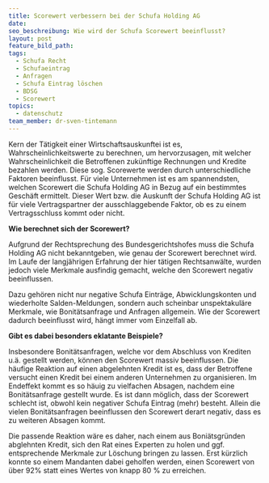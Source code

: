 ```yaml
---
title: Scorewert verbessern bei der Schufa Holding AG
date:
seo_beschreibung: Wie wird der Schufa Scorewert beeinflusst?
layout: post
feature_bild_path:
tags:
  - Schufa Recht
  - Schufaeintrag
  - Anfragen
  - Schufa Eintrag löschen
  - BDSG
  - Scorewert
topics:
  - datenschutz
team_member: dr-sven-tintemann
---
```



Kern der T&auml;tigkeit einer Wirtschaftsauskunftei ist es, Wahrscheinlichkeitswerte zu berechnen, um hervorzusagen, mit welcher Wahrscheinlichkeit die Betroffenen zuk&uuml;nftige Rechnungen und Kredite bezahlen werden. Diese sog. Scorewerte werden durch unterschiedliche Faktoren beeinflusst. F&uuml;r viele Unternehmen ist es am spannendsten, welchen Scorewert die Schufa Holding AG in Bezug auf ein bestimmtes Gesch&auml;ft ermittelt. Dieser Wert bzw. die Auskunft der Schufa Holding AG ist f&uuml;r viele Vertragspartner der ausschlaggebende Faktor, ob es zu einem Vertragsschluss kommt oder nicht.

**Wie berechnet sich der Scorewert?**

Aufgrund der Rechtsprechung des Bundesgerichtshofes muss die Schufa Holding AG nicht bekanntgeben, wie genau der Scorewert berechnet wird. Im Laufe der langj&auml;hrigen Erfahrung der hier t&auml;tigen Rechtsanw&auml;lte, wurden jedoch viele Merkmale ausfindig gemacht, welche den Scorewert negativ beeinflussen.

Dazu geh&ouml;ren nicht nur negative Schufa Eintr&auml;ge, Abwicklungskonten und wiederholte Salden-Meldungen, sondern auch scheinbar unspektakul&auml;re Merkmale, wie Bonit&auml;tsanfrage und Anfragen allgemein. Wie der Scorewert dadurch beeinflusst wird, h&auml;ngt immer vom Einzelfall ab.

**Gibt es dabei besonders eklatante Beispiele?**

Insbesondere Bonit&auml;tsanfragen, welche vor dem Abschluss von Krediten u.&auml;. gestellt werden, k&ouml;nnen den Scorewert massiv beeinflussen. Die h&auml;ufige Reaktion auf einen abgelehnten Kredit ist es, dass der Betroffene versucht einen Kredit bei einem anderen Unternehmen zu organisieren. Im Endeffekt kommt es so h&auml;uig zu vielfachen Absagen, nachdem eine Bonit&auml;tsanfrage gestellt wurde. Es ist dann m&ouml;glich, dass der Scorewert schlecht ist, obwohl kein negativer Schufa Eintrag (mehr) besteht. Allein die vielen Bonit&auml;tsanfragen beeinflussen den Scorewert derart negativ, dass es zu weiteren Absagen kommt.

Die passende Reaktion w&auml;re es daher, nach einem aus Boni&auml;tsgr&uuml;nden abglehnten Kredit, sich den Rat eines Experten zu holen und ggf. entsprechende Merkmale zur L&ouml;schung bringen zu lassen. Erst k&uuml;rzlich konnte so einem Mandanten dabei geholfen werden, einen Scorewert von &uuml;ber 92% statt eines Wertes von knapp 80 % zu erreichen.

&nbsp;